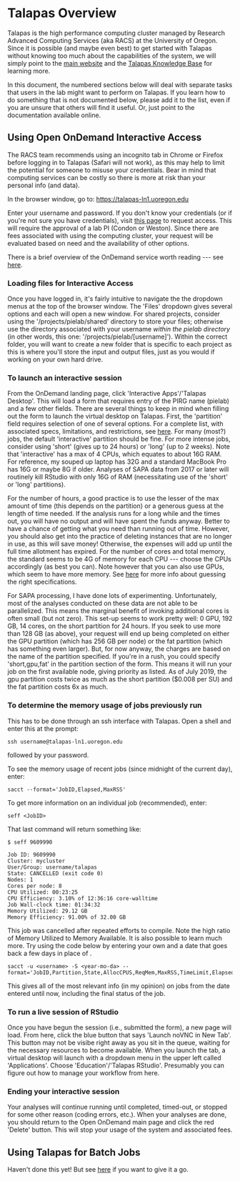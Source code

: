 # Talapas Overview

Talapas is the high performance computing cluster managed by Research Advanced Computing Services (aka RACS) at the University of Oregon. Since it is possible (and maybe even best) to get started with Talapas without knowing too much about the capabilities of the system, we will simply point to the [main website](https://hpcf.uoregon.edu/content/talapas) and the [Talapas Knowledge Base](https://hpcrcf.atlassian.net/wiki/spaces/TCP/overview) for learning more.

In this document, the numbered sections below will deal with separate tasks that users in the lab might want to perform on Talapas. If you learn how to do something that is not documented below, please add it to the list, even if you are unsure that others will find it useful. Or, just point to the documentation available online.

## Using Open OnDemand Interactive Access

The RACS team recommends using an incognito tab in Chrome or Firefox before logging in to Talapas (Safari will not work), as this may help to limit the potential for someone to misuse your credentials. Bear in mind that computing services can be costly so there is more at risk than your personal info (and data).

In the browser window, go to:
<https://talapas-ln1.uoregon.edu>

Enter your username and password. If you don't know your credentials (or if you're not sure you have credentials), visit [this page](https://hpcf.uoregon.edu/content/request-access) to request access. This will require the approval of a lab PI (Condon or Weston). Since there are fees associated with using the computing cluster, your request will be evaluated based on need and the availability of other options.

There is a brief overview of the OnDemand service worth reading --- see [here](https://hpcrcf.atlassian.net/wiki/spaces/TCP/pages/922746881/Open+OnDemand).

### Loading files for Interactive Access

Once you have logged in, it's fairly intuitive to navigate the the dropdown menus at the top of the browser window. The 'Files' dropdown gives several options and each will open a new window. For shared projects, consider using the '/projects/pielab/shared' directory to store your files; otherwise use the directory associated with your username *within the pielab directory* (in other words, this one: '/projects/pielab/[username]'). Within the correct folder, you will want to create a new folder that is specific to each project as this is where you'll store the input and output files, just as you would if working on your own hard drive.

### To launch an interactive session

From the OnDemand landing page, click 'Interactive Apps'/'Talapas Desktop'. This will load a form that requires entry of the PIRG name (pielab) and a few other fields. There are several things to keep in mind when filling out the form to launch the virtual desktop on Talapas. First, the 'partition' field requires selection of one of several options. For a complete list, with associated specs, limitations, and restrictions, see [here](https://hpcrcf.atlassian.net/wiki/spaces/TCP/pages/7285967/Partition+List). For many (most?) jobs, the default 'interactive' partition should be fine. For more intense jobs, consider using 'short' (gives up to 24 hours) or 'long' (up to 2 weeks). Note that 'interactive' has a max of 4 CPUs, which equates to about 16G RAM. For reference, my souped up laptop has 32G and a standard MacBook Pro has 16G or maybe 8G if older. Analyses of SAPA data from 2017 or later will routinely kill RStudio with only 16G of RAM (necessitating use of the 'short' or 'long' partitions).

For the number of hours, a good practice is to use the lesser of the max amount of time (this depends on the partition) or a generous guess at the length of time needed. If the analysis runs for a long while and the times out, you will have no output and will have spent the funds anyway. Better to have a chance of getting what you need than running out of time. However, you should also get into the practice of deleting instances that are no longer in use, as this will save money! Otherwise, the expenses will add up until the full time allotment has expired. For the number of cores and total memory, the standard seems to be 4G of memory for each CPU --- choose the CPUs accordingly (as best you can). Note however that you can also use GPUs, which seem to have more memory. See [here](https://hpcrcf.atlassian.net/wiki/spaces/TCP/pages/364773381/Memory) for more info about guessing the right specifications. 

For SAPA processing, I have done lots of experimenting. Unfortunately, most of the analyses conducted on these data are not able to be parallelized. This means the marginal benefit of invoking additional cores is often small (but not zero). This set-up seems to work pretty well: 0 GPU, 192 GB, 14 cores, on the short partition for 24 hours. If you seek to use more than 128 GB (as above), your request will end up being completed on either the GPU partition (which has 256 GB per node) or the fat partition (which has something even larger). But, for now anyway, the charges are based on the name of the partition specified. If you're in a rush, you could specify 'short,gpu,fat' in the partition section of the form. This means it will run your job on the first available node, giving priority as listed. As of July 2019, the gpu partition costs twice as much as the short partition ($0.008 per SU) and the fat partition costs 6x as much. 

### To determine the memory usage of jobs previously run

This has to be done through an ssh interface with Talapas. Open a shell and enter this at the prompt:


```ssh
ssh username@talapas-ln1.uoregon.edu
```
followed by your password.

To see the memory usage of recent jobs (since midnight of the current day), enter:


```summary
sacct --format='JobID,Elapsed,MaxRSS'
```

To get more information on an individual job (recommended), enter:


```info
seff <JobID>
```

That last command will return something like:


```seff
$ seff 9609990

Job ID: 9609990
Cluster: mycluster
User/Group: username/talapas
State: CANCELLED (exit code 0)
Nodes: 1
Cores per node: 8
CPU Utilized: 00:23:25
CPU Efficiency: 3.10% of 12:36:16 core-walltime
Job Wall-clock time: 01:34:32
Memory Utilized: 29.12 GB
Memory Efficiency: 91.00% of 32.00 GB
```

This job was cancelled after repeated efforts to compile. Note the high ratio of Memory Utilized to Memory Available. It is also possible to learn much more. Try using the code below by entering your own <username> and a date that goes back a few days in place of <year-mo-da>.


```more
sacct -u <username> -S <year-mo-da> --format='JobID,Partition,State,AllocCPUS,ReqMem,MaxRSS,TimeLimit,Elapsed'
```

This gives all of the most relevant info (in my opinion) on jobs from the date entered until now, including the final status of the job.

### To run a live session of RStudio

Once you have begun the session (i.e., submitted the form), a new page will load. From here, click the blue button that says 'Launch noVNC in New Tab'. This button may not be visibe right away as you sit in the queue, waiting for the necessary resources to become available. When you launch the tab, a virtual desktop will launch with a dropdown menu in the upper left called 'Applications'. Choose 'Education'/'Talapas RStudio'. Presumably you can figure out how to manage your workflow from here.

### Ending your interactive session

Your analyses will continue running until completed, timed-out, or stopped for some other reason (coding errors, etc.). When your analyses are done, you should return to the Open OnDemand main page and click the red 'Delete' button. This will stop your usage of the system and associated fees.

## Using Talapas for Batch Jobs

Haven't done this yet! But see [here](https://hpcrcf.atlassian.net/wiki/spaces/TCP/pages/7286491/How-to+Submit+a+Job) if you want to give it a go.

